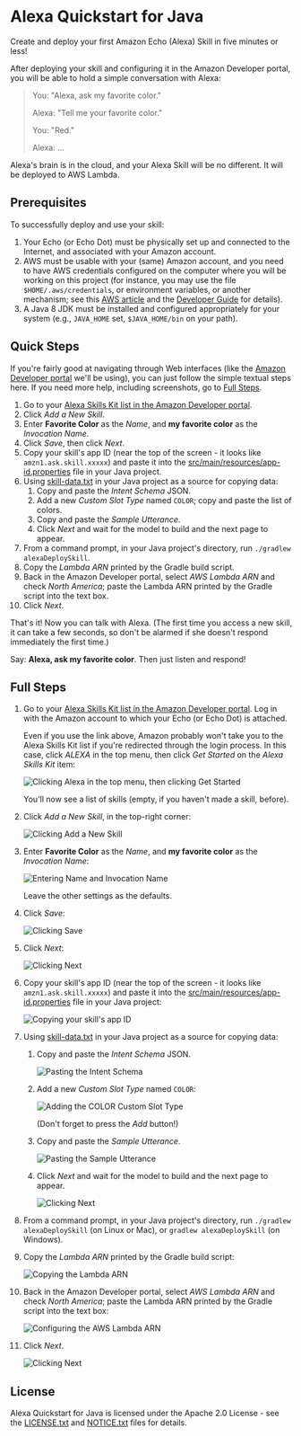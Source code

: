 # Alexa Quickstart for Java

Create and deploy your first Amazon Echo (Alexa) Skill in five minutes or less!

After deploying your skill and configuring it in the Amazon Developer portal,
you will be able to hold a simple conversation with Alexa:

> You: "Alexa, ask my favorite color."
> 
> Alexa: "Tell me your favorite color."
> 
> You: "Red."
> 
> Alexa: ...

Alexa's brain is in the cloud, and your Alexa Skill will be no different. It
will be deployed to AWS Lambda.

## Prerequisites

To successfully deploy and use your skill:
 
 1. Your Echo (or Echo Dot) must be physically set up and connected to the
    Internet, and associated with your Amazon account.
 1. AWS must be usable with your (same) Amazon account, and you need to have
    AWS credentials configured on the computer where you will be working on this
    project (for instance, you may use the file `$HOME/.aws/credentials`, or
    environment variables, or another mechanism; see this
    [AWS article](https://aws.amazon.com/blogs/security/a-new-and-standardized-way-to-manage-credentials-in-the-aws-sdks/)
    and the [Developer Guide](http://docs.aws.amazon.com/sdk-for-java/v1/developer-guide/credentials.html)
    for details).
 1. A Java 8 JDK must be installed and configured appropriately for your system
    (e.g., `JAVA_HOME` set, `$JAVA_HOME/bin` on your path).

## Quick Steps

If you're fairly good at navigating through Web interfaces (like the
[Amazon Developer portal](https://developer.amazon.com/) we'll be using), you
can just follow the simple textual steps here. If you need more help, including
screenshots, go to [Full Steps](#full-steps).

 1. Go to your
    [Alexa Skills Kit list in the Amazon Developer portal](https://developer.amazon.com/edw/home.html#/skills/list).
 1. Click *Add a New Skill*.
 1. Enter **Favorite Color** as the *Name*, and **my favorite color** as the
    *Invocation Name*.
 1. Click *Save*, then click *Next*.
 1. Copy your skill's app ID (near the top of the screen - it looks like
    `amzn1.ask.skill.xxxxx`) and paste it into the
    [src/main/resources/app-id.properties](src/main/resources/app-id.properties)
    file in your Java project.
 1. Using [skill-data.txt](skill-data.txt) in your Java project as a source for
    copying data:
    1. Copy and paste the *Intent Schema* JSON.
    1. Add a new *Custom Slot Type* named `COLOR`; copy and paste the list of
       colors.
    1. Copy and paste the *Sample Utterance*.
    1. Click *Next* and wait for the model to build and the next page to appear.
 1. From a command prompt, in your Java project's directory, run
    `./gradlew alexaDeploySkill`.
 1. Copy the *Lambda ARN* printed by the Gradle build script.
 1. Back in the Amazon Developer portal, select *AWS Lambda ARN* and check
    *North America*; paste the Lambda ARN printed by the Gradle script into the
    text box.
 1. Click *Next*.

That's it! Now you can talk with Alexa. (The first time you access a new skill,
it can take a few seconds, so don't be alarmed if she doesn't respond
immediately the first time.)

Say: **Alexa, ask my favorite color**. Then just listen and respond!

## Full Steps

 1. Go to your
    [Alexa Skills Kit list in the Amazon Developer portal](https://developer.amazon.com/edw/home.html#/skills/list).
    Log in with the Amazon account to which your Echo (or Echo Dot) is attached.
    
    Even if you use the link above, Amazon probably won't take you to the Alexa
    Skills Kit list if you're redirected through the login process. In this
    case, click *ALEXA* in the top menu, then click *Get Started* on the *Alexa
    Skills Kit* item:
    
    ![Clicking Alexa in the top menu, then clicking Get Started](readme-files/01.png)
    
    You'll now see a list of skills (empty, if you haven't made a skill, before).
 1. Click *Add a New Skill*, in the top-right corner:
    
    ![Clicking Add a New Skill](readme-files/02.png)
 1. Enter **Favorite Color** as the *Name*, and **my favorite color** as the
    *Invocation Name*:
    
    ![Entering Name and Invocation Name](readme-files/03.png)
    
    Leave the other settings as the defaults.
 1. Click *Save*:
    
    ![Clicking Save](readme-files/04.png)
 1. Click *Next*:
    
    ![Clicking Next](readme-files/05.png)
 1. Copy your skill's app ID (near the top of the screen - it looks like
    `amzn1.ask.skill.xxxxx`) and paste it into the
    [src/main/resources/app-id.properties](src/main/resources/app-id.properties)
    file in your Java project:
    
    ![Copying your skill's app ID](readme-files/06.png)
 1. Using [skill-data.txt](skill-data.txt) in your Java project as a source for
    copying data:
    1. Copy and paste the *Intent Schema* JSON.
    
       ![Pasting the Intent Schema](readme-files/07.png)
    1. Add a new *Custom Slot Type* named `COLOR`:
       
       ![Adding the COLOR Custom Slot Type](readme-files/08.png)
       
       (Don't forget to press the *Add* button!)
    1. Copy and paste the *Sample Utterance*.
       
       ![Pasting the Sample Utterance](readme-files/09.png)
    1. Click *Next* and wait for the model to build and the next page to appear.
       
       ![Clicking Next](readme-files/05.png)
 1. From a command prompt, in your Java project's directory, run
    `./gradlew alexaDeploySkill` (on Linux or Mac), or
    `gradlew alexaDeploySkill` (on Windows).
 1. Copy the *Lambda ARN* printed by the Gradle build script:
    
    ![Copying the Lambda ARN](readme-files/10.png)
 1. Back in the Amazon Developer portal, select *AWS Lambda ARN* and check
    *North America*; paste the Lambda ARN printed by the Gradle script into the
    text box:
    
    ![Configuring the AWS Lambda ARN](readme-files/11.png)
 1. Click *Next*.
    
    ![Clicking Next](readme-files/05.png)

## License

Alexa Quickstart for Java is licensed under the Apache 2.0 License - see the
[LICENSE.txt](LICENSE.txt) and [NOTICE.txt](NOTICE.txt) files for details.
